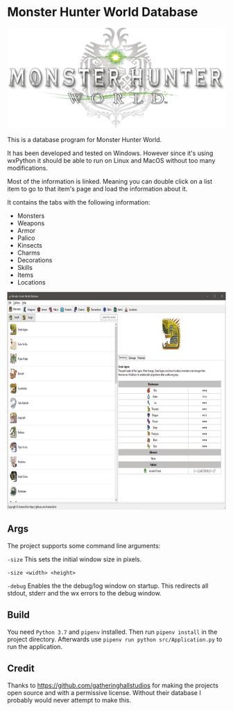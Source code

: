 # Monster Hunter World Database
<p align=center>
	<img src="images/mhw-title.png" alt="Title image">
</p>

This is a database program for Monster Hunter World.

It has been developed and tested on Windows. However since it's using wxPython it should be able to run on Linux and MacOS without too many modifications.

Most of the information is linked. Meaning you can double click on a list item to go to that item's page and load the information about it.

It contains the tabs with the following information:

* Monsters
* Weapons
* Armor
* Palico
* Kinsects
* Charms
* Decorations
* Skills
* Items
* Locations

<p align=center>
	<img src="images/screenshots.gif" alt="Screenshots GIF" width="800" height="500">
</p>

## Args

The project supports some command line arguments:

`-size` This sets the initial window size in pixels.

    -size <width> <height>
  
`-debug` Enables the the debug/log window on startup. This redirects all stdout, stderr and the wx errors to the debug window.

## Build

You need `Python 3.7` and `pipenv` installed. Then run `pipenv install` in the project directory. Afterwards use `pipenv run python src/Application.py` to run the application.

## Credit

Thanks to https://github.com/gatheringhallstudios for making the projects open source and with a permissive license.
Without their database I probably would never attempt to make this.
